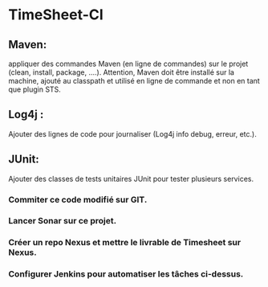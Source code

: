 # TimeSheet-CI

## Maven:
 appliquer des commandes Maven (en ligne de commandes) sur le projet (clean, install, package, ....). 
 Attention, Maven doit être installé sur la machine, ajouté au classpath et utilisé en ligne de commande et non en tant que plugin STS.
## Log4j :
 Ajouter des lignes de code pour journaliser (Log4j info debug, erreur, etc.).
## JUnit:
 Ajouter des classes de tests unitaires JUnit pour tester plusieurs services.

### Commiter ce code modifié sur GIT.
### Lancer Sonar sur ce projet.
### Créer un repo Nexus et mettre le livrable de Timesheet sur Nexus.
### Configurer Jenkins pour automatiser les tâches ci-dessus.
